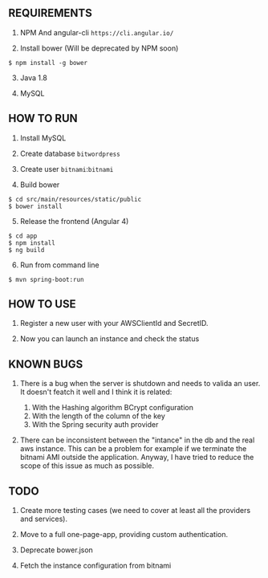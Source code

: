 ## REQUIREMENTS
1. NPM And angular-cli `https://cli.angular.io/`

2. Install bower (Will be deprecated by NPM soon)

```
$ npm install -g bower
```
3. Java 1.8

4. MySQL

## HOW TO RUN

1. Install MySQL

2. Create database `bitwordpress`

3. Create user `bitnami`:`bitnami`

4. Build bower

``` 
$ cd src/main/resources/static/public
$ bower install
```
5. Release the frontend (Angular 4)

``` 
$ cd app
$ npm install
$ ng build
```
6. Run from command line
```
$ mvn spring-boot:run
```

## HOW TO USE

1. Register a new user with your AWSClientId and SecretID.

2. Now you can launch an instance and check the status

## KNOWN BUGS

1. There is a bug when the server is shutdown and needs to valida an user.
It doesn't featch it well and I think it is related:
    1. With the Hashing algorithm BCrypt configuration
    2. With the length of the column of the key
    3. With the Spring security auth provider
    
2. There can be inconsistent between the "intance" in the db and the real aws instance.
This can be a problem for example if we terminate the bitnami AMI outside the application.
Anyway, I have tried to reduce the scope of this issue as much as possible.

## TODO

1. Create more testing cases (we need to cover at least all the providers and services).

2. Move to a full one-page-app, providing custom authentication.

3. Deprecate bower.json

4. Fetch the instance configuration from bitnami
